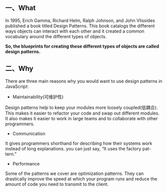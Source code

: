 
## 一、What

In 1995, Erich Gamma, Richard Helm, Ralph Johnson, and John Vlissides published a book titled Design Patterns. This book catalogs the different ways objects can interact with each other and it created a common vocabulary around the different types of objects. 

**So, the blueprints for creating these different types of objects are called design patterns.**

## 二、Why

There are three main reasons why you would want to use design patterns in JavaScript:

- Maintainability(可维护性)

Design patterns help to keep your modules more loosely coupled(低耦合). This makes it easier to refactor your code and swap out different modules. It also makes ti easier to work in large teams and to collaborate with other programmers.


- Communication

It gives programmers shorthand for describing how their systems work instead of long explanations. you can just say, “It uses the factory pat- tern.”


- Performance

Some of the patterns we cover are optimization patterns. They can drastically improve the speed at which your program runs and reduce the amount of code you need to transmit to the client.

